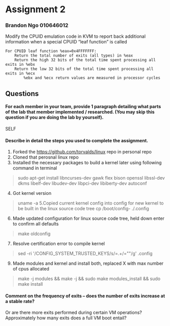 # Assignment 2 
### Brandon Ngo 010646012

Modify the CPUID emulation code in KVM to report back additional information when a special CPUID “leaf function” is called

    For CPUID leaf function %eax=0x4FFFFFFF:
        Return the total number of exits (all types) in %eax
        Return the high 32 bits of the total time spent processing all exits in %ebx
        Return the low 32 bits of the total time spent processing all exits in %ecx
            %ebx and %ecx return values are measured in processor cycles

## Questions

#### For each member in your team, provide 1 paragraph detailing what parts of the lab that member implemented / researched. (You may skip this question if you are doing the lab by yourself).
SELF

#### Describe in detail the steps you used to complete the assignment. 
  1. Forked the https://github.com/torvalds/linux repo in personal repo
  2. Cloned that perosnal linux repo
  3. Installed the necessary packages to build a kernel later using following command in terminal 
  > sudo apt-get install libncurses-dev gawk flex bison openssl libssl-dev dkms libelf-dev libudev-dev libpci-dev libiberty-dev autoconf
  4. Got kernel version
  > uname -a
  5.Copied current kernel config into config for new kernel to be built in the linux source code tree
  > cp /boot/config-<KERNEL VERSION> ./.config
  6. Made updated configuration for linux source code tree, held down enter to confirm all defaults
  > make oldconfig
  7. Resolve certification error to compile kernel 
  > sed -ri '/CONFIG_SYSTEM_TRUSTED_KEYS/s/=.+/=""/g' .config 
  9. Made modules and kernel and install both, replaced X with max number of cpus allocated
  > make -j <X> modules && make -j <X> && sudo make modules_install && sudo make install

#### Comment on the frequency of exits – does the number of exits increase at a stable rate? 
Or are there more exits performed during certain VM operations? Approximately how many exits does a full VM boot entail?
